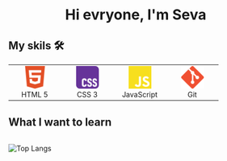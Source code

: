 <div id="header" align="center">
  <h1>Hi evryone, I'm Seva</h1>
</div>
<main>
  <div id="my-skils-box">
    <h2>My skils 🛠</h2>
    <table align="center">
      <tr>
        <td align="center" width="90">
          <img src="./images/html5.svg"  width="45" height="45">
          <br>HTML 5
        </td>
        <td align="center" width="90">
          <img src="./images/css.svg" width="45" height="45">
          <br>CSS 3
        </td>
        <td align="center" width="90">
          <img src="./images/javascript.svg" width="45" height="45">
          <br>JavaScript
        </td>
        <td align="center" width="90">
          <img src="./images/git.svg" width="45" height="45">
          <br>Git
        </td>
      </tr>
    </table>
    <h2>What I want to learn</h2>
    <table></table>
  </div>
</main>


![Top Langs](https://github-readme-stats.vercel.app/api/top-langs/?username=akirivsev)
